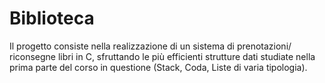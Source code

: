 # Biblioteca
Il progetto consiste nella realizzazione di un sistema di prenotazioni/ riconsegne libri in C, sfruttando le più efficienti strutture dati studiate nella prima parte del corso in questione (Stack, Coda, Liste di varia tipologia).
